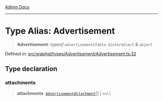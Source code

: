 [Admin Docs](/)

***

# Type Alias: Advertisement

> **Advertisement**: *typeof* `advertisementsTable.$inferSelect` & `object`

Defined in: [src/graphql/types/Advertisement/Advertisement.ts:32](https://github.com/syedali237/talawa-api/blob/2d0d513d5268a339b8dac6b4711f8e71e79fc0e4/src/graphql/types/Advertisement/Advertisement.ts#L32)

## Type declaration

### attachments

> **attachments**: [`AdvertisementAttachment`](../../../AdvertisementAttachment/AdvertisementAttachment/type-aliases/AdvertisementAttachment.md)[] \| `null`
